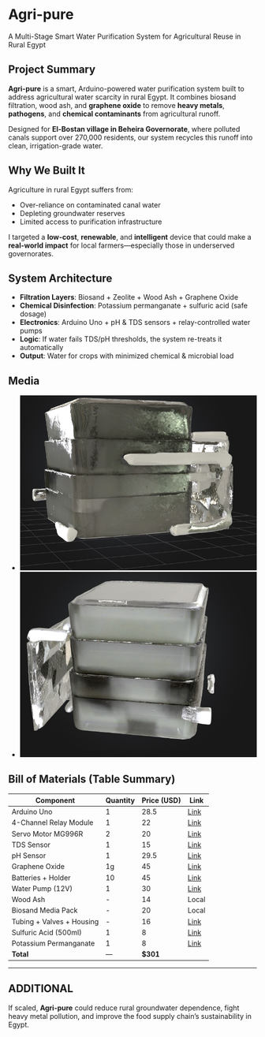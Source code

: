 # Agri-pure  
A Multi-Stage Smart Water Purification System for Agricultural Reuse in Rural Egypt

##  Project Summary

**Agri-pure** is a smart, Arduino-powered water purification system built to address agricultural water scarcity in rural Egypt. It combines biosand filtration, wood ash, and **graphene oxide** to remove **heavy metals**, **pathogens**, and **chemical contaminants** from agricultural runoff.  

Designed for **El-Bostan village in Beheira Governorate**, where polluted canals support over 270,000 residents, our system recycles this runoff into clean, irrigation-grade water.

##  Why We Built It

Agriculture in rural Egypt suffers from:
- Over-reliance on contaminated canal water
- Depleting groundwater reserves
- Limited access to purification infrastructure

I targeted a **low-cost**, **renewable**, and **intelligent** device that could make a **real-world impact** for local farmers—especially those in underserved governorates.

##  System Architecture

- **Filtration Layers**: Biosand + Zeolite + Wood Ash + Graphene Oxide  
- **Chemical Disinfection**: Potassium permanganate + sulfuric acid (safe dosage)  
- **Electronics**: Arduino Uno + pH & TDS sensors + relay-controlled water pumps  
- **Logic**: If water fails TDS/pH thresholds, the system re-treats it automatically  
- **Output**: Water for crops with minimized chemical & microbial load


##  Media

- ![alt text](im1.jpg) 
- ![alt text](im2.jpg) 



## Bill of Materials (Table Summary)

| Component | Quantity | Price (USD) | Link |
|----------|----------|--------------|------|
| Arduino Uno | 1 | 28.5 | [Link](https://www.tme.eu/it/en/details/a000066/arduino-solutions/arduino/arduino-uno-rev3/) |
| 4-Channel Relay Module | 1 | 22 | [Link](https://www.amazon.eg/-/en/DIY-Kit-ESP8266-WiFi-Relay-Module/dp/B0DDHD1LS5/) |
| Servo Motor MG996R | 2 | 20 | [Link](https://www.robotshop.com/products/mg996r-high-torque-servo) |
| TDS Sensor | 1 | 15 | [Link](https://store.fut-electronics.com/products/tds-total-dissolved-solids-water-sensor-1-meter-probe) |
| pH Sensor | 1 | 29.5 | [Link](https://www.dfrobot.com/product-1782.html) |
| Graphene Oxide | 1g | 45 | [Link](https://www.graphene-supermarket.com/Graphene-Oxide/GO-Powder-1g.html) |
| Batteries + Holder | 10 | 45 | [Link](https://www.18650batterystore.com/products/sony-vtc6) |
| Water Pump (12V) | 1 | 30 | [Link](https://www.amazon.eg/Brushless-Submersible-Centrifugal-Container-Entertainment/dp/B0CDK7GQF2/) |
| Wood Ash | - | 14 | Local |
| Biosand Media Pack | - | 20 | Local |
| Tubing + Valves + Housing | - | 16 | [Link](https://www.aliexpress.com/item/1005005231450217.html) |
| Sulfuric Acid (500ml) | 1 | 8 | [Link](https://www.fishersci.com/shop/products/sulfuric-acid-certified-acs-fisher-chemical/S2564) |
| Potassium Permanganate | 1 | 8 | [Link](https://www.sigmaaldrich.com/EG/en/product/sial/223468) |
| **Total** | — | **$301** | |

---

##  ADDITIONAL

If scaled, **Agri-pure** could reduce rural groundwater dependence, fight heavy metal pollution, and improve the food supply chain’s sustainability in Egypt.


